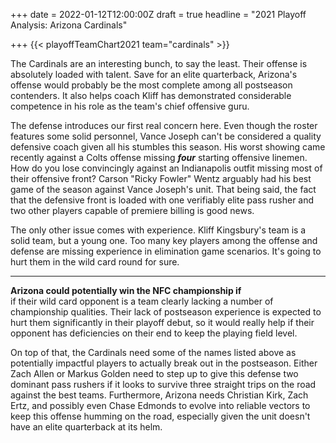 +++
date = 2022-01-12T12:00:00Z
draft = true
headline = "2021 Playoff Analysis: Arizona Cardinals"

+++
{{< playoffTeamChart2021 team="cardinals" >}}

The Cardinals are an interesting bunch, to say the least. Their offense is absolutely loaded with talent. Save for an elite quarterback, Arizona's offense would probably be the most complete among all postseason contenders. It also helps coach Kliff has demonstrated considerable competence in his role as the team's chief offensive guru.

The defense introduces our first real concern here. Even though the roster features some solid personnel, Vance Joseph can't be considered a quality defensive coach given all his stumbles this season. His worst showing came recently against a Colts offense missing **_four_** starting offensive linemen. How do you lose convincingly against an Indianapolis outfit missing most of their offensive front? Carson "Ricky Fowler" Wentz arguably had his best game of the season against Vance Joseph's unit. That being said, the fact that the defensive front is loaded with one verifiably elite pass rusher and two other players capable of premiere billing is good news.

The only other issue comes with experience. Kliff Kingsbury's team is a solid team, but a young one. Too many key players among the offense and defense are missing experience in elimination game scenarios. It's going to hurt them in the wild card round for sure.

***

**Arizona could potentially win the NFC championship if**  
if their wild card opponent is a team clearly lacking a number of championship qualities. Their lack of postseason experience is expected to hurt them significantly in their playoff debut, so it would really help if their opponent has deficiencies on their end to keep the playing field level. 

On top of that, the Cardinals need some of the names listed above as potentially impactful players to actually break out in the postseason. Either Zach Allen or Markus Golden need to step up to give this defense two dominant pass rushers if it looks to survive three straight trips on the road against the best teams. Furthermore, Arizona needs Christian Kirk, Zach Ertz, and possibly even Chase Edmonds to evolve into reliable vectors to keep this offense humming on the road, especially given the unit doesn't have an elite quarterback at its helm.